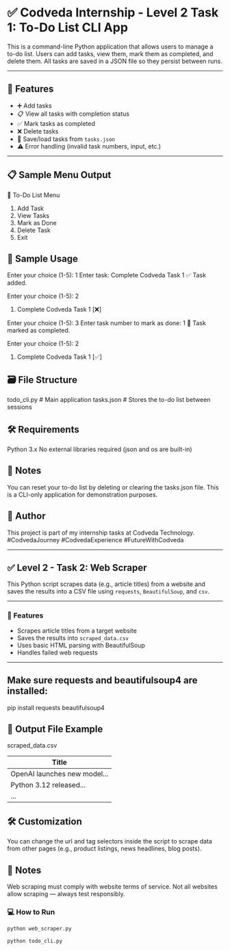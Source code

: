# ✅ Codveda Internship - Level 2 Task 1: To-Do List CLI App


This is a command-line Python application that allows users to manage a to-do list. Users can add tasks, view them, mark them as completed, and delete them. All tasks are saved in a JSON file so they persist between runs.

---

## 🧠 Features

- ➕ Add tasks
- 📋 View all tasks with completion status
- ✅ Mark tasks as completed
- ❌ Delete tasks
- 💾 Save/load tasks from `tasks.json`
- ⚠️ Error handling (invalid task numbers, input, etc.)

---
## 📋 Sample Menu Output
📝 To-Do List Menu
1. Add Task
2. View Tasks
3. Mark as Done
4. Delete Task
5. Exit

## 📄 Sample Usage
Enter your choice (1-5): 1
Enter task: Complete Codveda Task 1
✅ Task added.

Enter your choice (1-5): 2
1. Complete Codveda Task 1 [❌]

Enter your choice (1-5): 3
Enter task number to mark as done: 1
🎉 Task marked as completed.

Enter your choice (1-5): 2
1. Complete Codveda Task 1 [✅]

## 🗃️ File Structure
todo_cli.py       # Main application
tasks.json        # Stores the to-do list between sessions

## 🛠️ Requirements
Python 3.x
No external libraries required (json and os are built-in)

## 📌 Notes
You can reset your to-do list by deleting or clearing the tasks.json file.
This is a CLI-only application for demonstration purposes.

## 🔗 Author
This project is part of my internship tasks at Codveda Technology.
#CodvedaJourney #CodvedaExperience #FutureWithCodveda

---

## ✅ Level 2 - Task 2: Web Scraper

This Python script scrapes data (e.g., article titles) from a website and saves the results into a CSV file using `requests`, `BeautifulSoup`, and `csv`.

---

### 🧠 Features

- Scrapes article titles from a target website
- Saves the results into `scraped_data.csv`
- Uses basic HTML parsing with BeautifulSoup
- Handles failed web requests

---

## Make sure requests and beautifulsoup4 are installed:

pip install requests beautifulsoup4

## 📁 Output File Example
scraped_data.csv

| Title                          |
|--------------------------------|
| OpenAI launches new model...  |
| Python 3.12 released...        |
| ...                            |

## 🛠️ Customization
You can change the url and tag selectors inside the script to scrape data from other pages (e.g., product listings, news headlines, blog posts).

## 📌 Notes
Web scraping must comply with website terms of service.
Not all websites allow scraping — always test responsibly.

### 💻 How to Run

```bash
python web_scraper.py

python todo_cli.py

